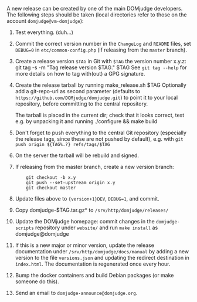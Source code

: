 A new release can be created by one of the main DOMjudge developers.
The following steps should be taken (local directories refer to those
on the account `domjudge@vm-domjudge`):

 1. Test everything. (duh...)
 1. Commit the correct version number in the `ChangeLog` and `README` files,
    set `DEBUG=0` in `etc/common-config.php` (if releasing from the `master`
    branch).
 1. Create a release version `$TAG` in Git with `$TAG` the version number
    x.y.z:
        git tag -s -m "Tag release version $TAG." $TAG
    See `git tag --help` for more details on how to tag with(out) a
    GPG signature.
 1. Create the release tarball by running
        make_release.sh $TAG
    Optionally add a git-repo-url as second parameter (defaults to
    `https://github.com/DOMjudge/domjudge.git`) to point it to your local
    repository, before committing to the central repository.

    The tarball is placed in the current dir; check that it looks correct,
    test e.g. by unpacking it and running
        ./configure && make build
 1. Don't forget to push everything to the central Git repository
    (especially the release tags, since these are not pushed by default),
    e.g. with
        `git push origin ${TAG%.?} refs/tags/$TAG`
 1. On the server the tarball will be rebuild and signed.
 1. If releasing from the master branch, create a new version branch:
    ```{sh}
        git checkout -b x.y
        git push --set-upstream origin x.y
        git checkout master
    ```
 1. Update files above to `{version+1}DEV`, `DEBUG=1`, and commit.
 1. Copy domjudge-$TAG.tar.gz* to `/srv/http/domjudge/releases/`
 1. Update the DOMjudge homepage: commit changes in the `domjudge-scripts`
    repository under `website/` and run `make install` as domjudge@domjudge
 1. If this is a new major or minor version, update the release documentation
    under `/srv/http/domjudge/docs/manual` by adding a new version to the
    file `versions.json` and updating the redirect destination in `index.html`.
    The documentation is regenerated once every hour.
 1. Bump the docker containers and build Debian packages (or make someone
    do this).
 1. Send an email to `domjudge-announce@domjudge.org`.
